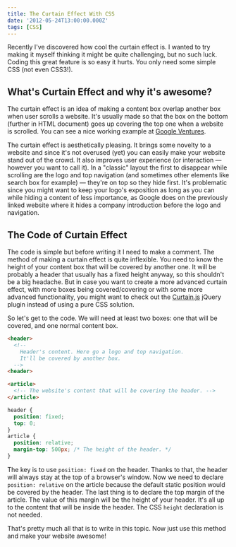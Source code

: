 ```yaml
---
title: The Curtain Effect With CSS
date: '2012-05-24T13:00:00.000Z'
tags: [CSS]
---
```


Recently I've discovered how cool the curtain effect is. I wanted to try making it myself thinking it might be quite challenging, but no such luck. Coding this great feature is so easy it hurts. You only need some simple CSS (not even CSS3!).

## What's Curtain Effect and why it's awesome?

The curtain effect is an idea of making a content box overlap another box when user scrolls a website. It's usually made so that the box on the bottom (further in HTML document) goes up covering the top one when a website is scrolled. You can see a nice working example at [Google Ventures](http://www.googleventures.com/).

The curtain effect is aesthetically pleasing. It brings some novelty to a website and since it's not overused (yet) you can easily make your website stand out of the crowd. It also improves user experience (or interaction — however you want to call it). In a "classic" layout the first to disappear while scrolling are the logo and top navigation (and sometimes other elements like search box for example) — they're on top so they hide first. It's problematic since you might want to keep your logo's exposition as long as you can while hiding a content of less importance, as Google does on the previously linked website where it hides a company introduction before the logo and navigation.

## The Code of Curtain Effect

The code is simple but before writing it I need to make a comment. The method of making a curtain effect is quite inflexible. You need to know the height of your content box that will be covered by another one. It will be probably a header that usually has a fixed height anyway, so this shouldn't be a big headache. But in case you want to create a more advanced curtain effect, with more boxes being covered/covering or with some more advanced functionality, you might want to check out the [Curtain.js](http://curtain.victorcoulon.fr/) jQuery plugin instead of using a pure CSS solution.

So let's get to the code. We will need at least two boxes: one that will be covered, and one normal content box.

```html
<header>
  <!--
    Header's content. Here go a logo and top navigation.
    It'll be covered by another box.
  -->
<header>

<article>
  <!-- The website's content that will be covering the header. -->
</article>
```

```css
header {
  position: fixed;
  top: 0;
}
article {
  position: relative;
  margin-top: 500px; /* The height of the header. */
}
```

The key is to use `position: fixed` on the header. Thanks to that, the header will always stay at the top of a browser's window. Now we need to declare `position: relative` on the article because the default static position would be covered by the header. The last thing is to declare the top margin of the article. The value of this margin will be the height of your header. It's all up to the content that will be inside the header. The CSS `height` declaration is not needed.

That's pretty much all that is to write in this topic. Now just use this method and make your website awesome!
